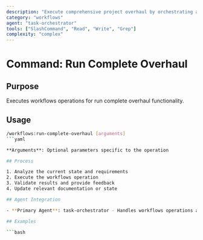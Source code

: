 ```yaml
---
description: "Execute comprehensive project overhaul by orchestrating all workflows in intelligent sequence for maximum improvement"
category: "workflows"
agent: "task-orchestrator"
tools: ["SlashCommand", "Read", "Write", "Grep"]
complexity: "complex"
---
```


# Command: Run Complete Overhaul

## Purpose

Executes workflows operations for run complete overhaul functionality.

## Usage

```bash
/workflows:run-complete-overhaul [arguments]
```yaml

**Arguments**: Optional parameters specific to the operation

## Process

1. Analyze the current state and requirements
2. Execute the workflows operation
3. Validate results and provide feedback
4. Update relevant documentation or state

## Agent Integration

- **Primary Agent**: task-orchestrator - Handles workflows operations and coordination

## Examples

```bash
